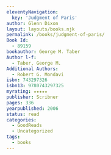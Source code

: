 ```yaml
---
eleventyNavigation:
  key: 'Judgment of Paris'
author: Glenn Dixon
layout: layouts/books.njk
permalink: /books/judgment-of-paris/
Book Id:
  - 89159
bookauthor: George M. Taber
Author l-f:
  - Taber, George M.
Additional Authors:
  - Robert G. Mondavi
isbn: 743297326
isbn13: 9780743297325
myrating: ★★★★★
publisher: Scribner
pages: 336
yearpublished: 2006
status: read
categories:
  - GoodReads
  - Uncategorized
tags:
  - books
---
```


